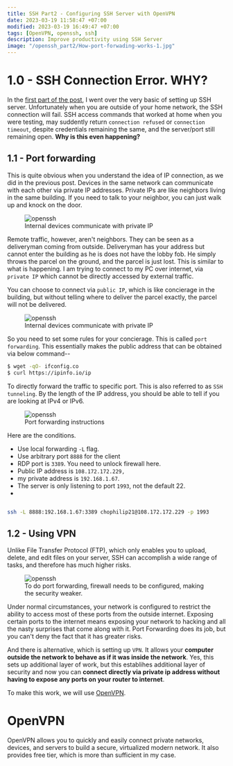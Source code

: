 ```yaml
---
title: SSH Part2 - Configuring SSH Server with OpenVPN
date: 2023-03-19 11:58:47 +07:00
modified: 2023-03-19 16:49:47 +07:00
tags: [OpenVPN, openssh, ssh]
description: Improve productivity using SSH Server
image: "/openssh_part2/How-port-forwading-works-1.jpg"
---
```


# 1.0 - SSH Connection Error. WHY?

In the [first part of the post](https://chophilip21.github.io/openssh), I went over the very basic of setting up SSH server. Unfortunately when you are outside of your home network, the SSH connection will fail.
SSH access commands that worked at home when you were testing, may suddently return `connection refused` or `connection timeout`, despite credentials remaining the same, and the server/port still remaining open. <b>Why is this even happening?</b>

## 1.1 - Port forwarding

This is quite obvious when you understand the idea of IP connection, as we did in the previous post. Devices in the same network can communicate with each other via private IP addresses. Private IPs are like neighbors living in the same building. If you need to talk to your neighbor, you can just walk up and knock on the door.

<figure>
<img src="https://media.geeksforgeeks.org/wp-content/uploads/20220517111808/privateip1.jpg" alt="openssh">
<figcaption>Internal devices communicate with private IP </figcaption>
</figure>

Remote traffic, however, aren't neighbors. They can be seen as a deliveryman coming from outside. Deliveryman has your address but cannot enter the building as he is does not have the lobby fob. He simply throws the parcel on the ground, and the parcel is just lost. This is similar to what is happening. I am trying to connect to my PC over internet, via `private IP` which cannot be directly accessed by external traffic. 

You can choose to connect via `public IP`, which is like concierage in the building, but without telling where to deliver the parcel exactly, the parcel will not be delivered.  

<figure>
<img src="https://www.stjamescourthotel.co.uk/images/Homepage_807x640/Head-Concierge%2C-Binoy-Nair-807-640f278.jpg?width=807&height=640&ext=.jpg" alt="openssh">
<figcaption>Internal devices communicate with private IP </figcaption>
</figure>

So you need to set some rules for your concierage. This is called `port forwarding`. This essentially makes the public address that can be obtained via below command-- 

```bash
$ wget -qO- ifconfig.co 
$ curl https://ipinfo.io/ip
```

To directly forward the traffic to specific port. This is also referred to as `SSH tunneling`. By the length of the IP address, you should be able to tell if you are looking at IPv4 or IPv6. 

<figure>
<img src="https://www.tommycoolman.com/wp-content/uploads/2021/08/ssh-tunneling-01-1024x203.jpg" alt="openssh">
<figcaption>Port forwarding instructions</figcaption>
</figure>

Here are the conditions. 

- Use local forwarding `-L` flag.
- Use arbitrary port `8888` for the client
- RDP port is `3389`. You need to unlock firewall here. 
- Public IP address is `108.172.172.229,` 
- my private address is `192.168.1.67`. 
- The server is only listening to port `1993`, not the default 22.
-

```bash

ssh -L 8888:192.168.1.67:3389 chophilip21@108.172.172.229 -p 1993
```

## 1.2 - Using VPN

Unlike File Transfer Protocol (FTP), which only enables you to upload, delete, and edit files on your server, SSH can accomplish a wide range of tasks, and therefore has much higher risks. 

<figure>
<img src="/openssh_part2/How-port-forwading-works-1.jpg" alt="openssh">
<figcaption>To do port forwarding, firewall needs to be configured, making the security weaker.</figcaption>
</figure>

Under normal circumstances, your network is configured to restrict the ability to access most of these ports from the outside internet. Exposing certain ports to the internet means exposing your network to hacking and all the nasty surprises that come along with it. Port Forwarding does its job, but you can't deny the fact that it has greater risks.

And there is alternative, which is setting up `VPN`. It allows your **computer outside the network to behave as if it was inside the network**. Yes, this sets up additional layer of work, but this establihes additional layer of security and now you can **connect directly via private ip address without having to expose any ports on your router to internet**. 

To make this work, we will use [OpenVPN](https://openvpn.net/). 

# OpenVPN

OpenVPN allows you to quickly and easily connect private networks, devices, and servers to build a secure, virtualized modern network. It also provides free tier, which is more than sufficient in my case. 

